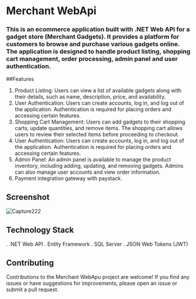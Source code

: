 # Merchant WebApi
### This is an ecommerce application built with .NET Web API for a gadget store (Merchant Gadgets). It provides a platform for customers to browse and purchase various gadgets online. The application is designed to handle product listing, shopping cart management, order processing, admin panel and user authentication.

##Features
1. Product Listing: Users can view a list of available gadgets along with their details, such as name, description, price, and availability.
2. User Authentication: Users can create accounts, log in, and log out of the application. Authentication is required for placing orders and accessing certain features.
3. Shopping Cart Management: Users can add gadgets to their shopping carts, update quantities, and remove items. The shopping cart allows users to review their selected items before proceeding to checkout.
4. User Authentication: Users can create accounts, log in, and log out of the application. Authentication is required for placing orders and accessing certain features.
5. Admin Panel: An admin panel is available to manage the product inventory, including adding, updating, and removing gadgets. Admins can also manage user accounts and view order information.
6. Payment integration gateway with paystack.

## Screenshot
![Capture222](https://github.com/fasas1/MerchantWebApi/assets/47166372/76c7a877-ee2f-478a-a4f3-4f62690c4098)

## Technology Stack
.  .NET Web API
.  Entity Framework
.  SQL Server
.  JSON Web Tokens (JWT)

## Contributing
Contributions to the Merchant WebApu project are welcome! If you find any issues or have suggestions for improvements, please open an issue or submit a pull request.
